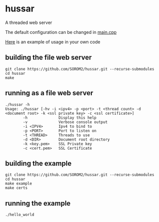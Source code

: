 # hussar
A threaded web server

The default configuration can be changed in [main.cpp](./src/main.cpp)

[Here](./examples/auth_upload.cpp) is an example of usage in your own code

## building the file web server

    git clone https://github.com/SOROM2/hussar.git --recurse-submodules
    cd hussar
    make

## running as a file web server

    ./hussar -h
    Usage: ./hussar [-hv -i <ipv4> -p <port> -t <thread count> -d <document root> -k <ssl private key> -c <ssl certificate>]
            -h              Display this help
            -v              Verbose console output
            -i <IPV4>       Ipv4 to bind to
            -p <PORT>       Port to listen on
            -t <THREAD>     Threads to use
            -d <DIR>        Document root directory
            -k <key.pem>    SSL Private key
            -c <cert.pem>   SSL Certificate

## building the example

    git clone https://github.com/SOROM2/hussar.git --recurse-submodules
    cd hussar
    make example
    make certs

## running the example

    ./hello_world

